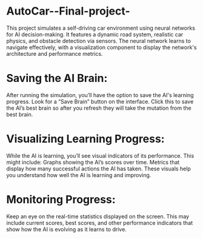 # AutoCar--Final-project-
This project simulates a self-driving car environment using neural networks for AI decision-making. 
It features a dynamic road system, realistic car physics, and obstacle detection via sensors. The neural network learns to navigate effectively, 
with a visualization component to display the network's architecture and performance metrics.

# Saving the AI Brain:
After running the simulation, you’ll have the option to save the AI's learning progress. 
Look for a “Save Brain” button on the interface.
Click this to save the AI’s best brain so after you refresh they will take the mutation from the best brain.

# Visualizing Learning Progress:
While the AI is learning, you’ll see visual indicators of its performance. This might include:
Graphs showing the AI’s scores over time.
Metrics that display how many successful actions the AI has taken.
These visuals help you understand how well the AI is learning and improving.

# Monitoring Progress:
Keep an eye on the real-time statistics displayed on the screen. This may include current scores, best scores, and other performance indicators that show how the AI is evolving as it learns to drive.
